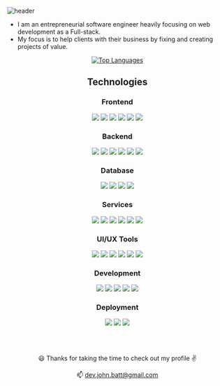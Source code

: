 ![header](https://capsule-render.vercel.app/api?type=soft&color=25D366&height=120&section=header&text=JohnBatt👋&fontSize=60&animation=twinkling)


* I am an entrepreneurial software engineer heavily focusing on web development as a Full-stack.
* My focus is to help clients with their business by fixing and creating projects of value.

<div align="center">

[![Top Languages](https://github-readme-stats.vercel.app/api/top-langs/?username=johnpatbatt&layout=compact&theme=algolia)](https://github.com/anuraghazra/github-readme-stats)


## Technologies

### Frontend

<p>
<img src="https://img.shields.io/badge/React-61DAFB?style=flat-square&logo=React&logoColor=white"/>
<img src="https://img.shields.io/badge/Vue.js-41B883?style=flat-square&logo=Vue.js&logoColor=white"/>
<img src="https://img.shields.io/badge/CSS3-264DE4?style=flat-square&logo=css3&logoColor=white"/>
<img src="https://img.shields.io/badge/JavaScript-EFD81D?style=flat-square&logo=javascript&logoColor=white"/>
<img src="https://img.shields.io/badge/jQuery-0865A6?style=flat-square&logo=jquery&logoColor=white"/>
<img src="https://img.shields.io/badge/Gatsby-639?style=flat-square&logo=gatsby&logoColor=white"/>
</p>


### Backend

<p>
<img src="https://img.shields.io/badge/Node.js-91C640?style=flat-square&logo=node.js&logoColor=white"/>
<img src="https://img.shields.io/badge/Laravel-FB503B?style=flat-square&logo=laravel&logoColor=white"/>
<img src="https://img.shields.io/badge/PHP-777BB3?style=flat-square&logo=php&logoColor=white"/>
<img src="https://img.shields.io/badge/Python-376A95?style=flat-square&logo=python&logoColor=white"/>
<img src="https://img.shields.io/badge/WordPress-21759B?style=flat-square&logo=wordpress&logoColor=white"/>
<img src="https://img.shields.io/badge/Shopify-81BF37?style=flat-square&logo=shopify&logoColor=white"/>
</p>

### Database

<p>
<img src="https://img.shields.io/badge/MySQL-4479A1?style=flat-square&logo=mysql&logoColor=white"/>
<img src="https://img.shields.io/badge/SQLite-003B57?style=flat-square&logo=sqlite&logoColor=white"/>
<img src="https://img.shields.io/badge/MongoDB-47A248?style=flat-square&logo=php&logoColor=white"/>
<img src="https://img.shields.io/badge/PostgreSQL-336791?style=flat-square&logo=PostgreSQL&logoColor=white"/>
</p>

### Services

<p>
<img src="https://img.shields.io/badge/GitLab-FCA121?style=flat-square&logo=GitLab&logoColor=white"/>
<img src="https://img.shields.io/badge/Atlassian-0052CC?style=flat-square&logo=Atlassian&logoColor=white"/>
<img src="https://img.shields.io/badge/Amazon AWS-232F3E?style=flat-square&logo=Amazon-AWS&logoColor=white"/>
<img src="https://img.shields.io/badge/FireBase-FFCA28?style=flat-square&logo=FireBase&logoColor=white"/>
<img src="https://img.shields.io/badge/DigitalOcean-0080FF?style=flat-square&logo=DigitalOcean&logoColor=white"/>
<img src="https://img.shields.io/badge/Microsoft Azure-0089D6?style=flat-square&logo=Microsoft-Azure&logoColor=white"/>
</p>

### UI/UX Tools

<p>
<img src="https://img.shields.io/badge/Adobe Photoshop-31A8FF?style=flat-square&logo=Adobe-Photoshop&logoColor=white"/>
<img src="https://img.shields.io/badge/Figma-F24E1E?style=flat-square&logo=Figma&logoColor=white"/>
<img src="https://img.shields.io/badge/Sketch-F7B500?style=flat-square&logo=Sketch&logoColor=white"/>
<img src="https://img.shields.io/badge/Adobe Illustrator-FF9A00?style=flat-square&logo=Adobe-Illustrator&logoColor=white"/>
<img src="https://img.shields.io/badge/Adobe XD-FF61F6?style=flat-square&logo=Adobe-XD&logoColor=white"/>
<img src="https://img.shields.io/badge/InVision-FF3366?style=flat-square&logo=InVision&logoColor=white"/>
</p>

### Development

<p>
<img src="https://img.shields.io/badge/Visual Studio Code-007ACC?style=flat-square&logo=Visual-Studio-Code&logoColor=white"/>
<img src="https://img.shields.io/badge/WebStorm-000000?style=flat-square&logo=WebStorm&logoColor=white"/>
<img src="https://img.shields.io/badge/Insomnia-5849BE?style=flat-square&logo=Insomnia&logoColor=white"/>
<img src="https://img.shields.io/badge/Postman-FF6C37?style=flat-square&logo=Postman&logoColor=white"/>
<img src="https://img.shields.io/badge/NPM-CB3837?style=flat-square&logo=NPM&logoColor=white"/>
</p>

### Deployment

<p>
<img src="https://img.shields.io/badge/GitHub-181717?style=flat-square&logo=GitHub&logoColor=white"/>
<img src="https://img.shields.io/badge/Netlify-00C7B7?style=flat-square&logo=Netlify&logoColor=white"/>
<img src="https://img.shields.io/badge/Heroku-430098?style=flat-square&logo=Heroku&logoColor=white"/>
</p>

<br/><br/>



:smiley: Thanks for taking the time to check out my profile :v:


📫 dev.john.batt@gmail.com

</div>
